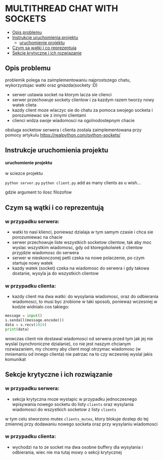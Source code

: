 # MULTITHREAD CHAT WITH SOCKETS

- [Opis problemu](#opis-problemu)
- [Instrukcje uruchomienia projektu](#instrukcje-uruchomienia-projektu)
    - [uruchomienie projektu](#uruchomienie-projektu)
- [Czym są wątki i co reprezentują](#czym-są-wątki-i-co-reprezentują)
- [Sekcje krytyczne i ich rozwiązanie](#sekcje-krytyczne-i-ich-rozwiązanie)

## Opis problemu
problemik polega na zaimplementowaniu najprostszego chatu, wykorzystujac watki oraz gniazda(sockety :D)
- serwer ustawia socket na ktorym lacza sie clienci
- serwer przechowuje sockety clientow i za kazdym razem tworzy nowy watek clieta
- kazdy client moze wlaczyc sie do chatu za pomoca swojego socketa i porozumiewac sie z innymi clientami
- clienci widza swoje wiadomosci na ogolnodostepnym chacie

obsluga socketow serwera i clienta zostala zaimplementowana przy pomocy artykulu https://realpython.com/python-sockets/

## Instrukcje uruchomienia projektu

#### uruchomienie projektu
w sciezce projektu 

```python server.py```
```python client.py```
add as many clients as u wish...

gdzie argument to ilosc filozofow


## Czym są wątki i co reprezentują
### w przypadku serwera: 

- watki to nasi klienci, poniewaz dzialaja w tym samym czasie i chca sie porozumiewac na chacie
- serwer przechowuje liste wszystkich socketow clientow, tak aby moc wyslac wszystkim wiadomosc, gdy od ktoregokolwiek z clientow przyjdzie wiadomosc do serwera
- serwer w nieskonczonej petli czeka na nowe polaczenie, po czym startuje nowy watek
- kazdy watek (socket) czeka na wiadomosc do serwera i gdy takowa dostanie, wysyla ja do wszystkich clientow

### w przypadku clienta:

- kazdy client ma dwa watki: do wysylania wiadomosc, oraz do odbierania wiadomosci, to musi byc zrobione w taki sposob, poniewaz wczesniej w kodzie widnialo cos takiego:

```python
message = input()
s.sendall(message.encode())
data = s.recv(1024)
print(data)
```

wowczas client nie dostawal wiadomosci od serwera przed tym jak jej nie wyslal (synchroniczne dzialanie), co nie jest naszym chcianym rozwiazaniem, my chcemy aby client mogl otrzymac wiadomosc (w mniemaniu od innego clienta) nie patrzac na to czy wczesniej wyslal jakis komunikat

## Sekcje krytyczne i ich rozwiązanie
### w przypadku serwera: 

- sekcja krytyczna moze wystapic w przypadku jednoczesnego wpisywania nowego socketu do listy `clients` oraz wysylania wiadomosci do wszystkich socketow z listy `clients`

w tym celu stworzono mutex `clients_mutex`, ktory blokuje dostep do tej zmiennej przy dodawaniu nowego socketa oraz przy wysylaniu wiadomosci

### w przypadku clienta:
- wychodzi na to ze socket ma dwa osobne buffery dla wysylania i odbierania, wiec nie ma tutaj mowy o sekcji krytycznej
